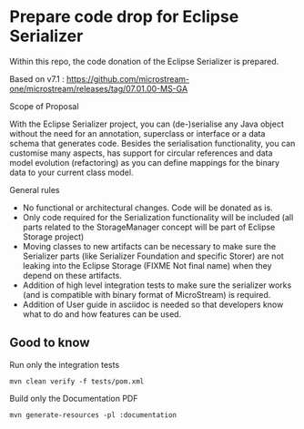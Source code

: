 # Prepare code drop for Eclipse Serializer

Within this repo, the code donation of the Eclipse Serializer is prepared.

Based on v7.1 : https://github.com/microstream-one/microstream/releases/tag/07.01.00-MS-GA

Scope of Proposal

With the Eclipse Serializer project, you can (de-)serialise any Java object without the need for an annotation, superclass or interface or a data schema that generates code.
Besides the serialisation functionality, you can customise many aspects, has support for circular references and data model evolution (refactoring) as you can define mappings for the binary data to your current class model.


General rules

- No functional or architectural changes. Code will be donated as is. 
- Only code required for the Serialization functionality will be included (all parts related to the StorageManager concept will be part of Eclipse Storage project)
- Moving classes to new artifacts can be necessary to make sure the Serializer parts (like Serializer Foundation and specific Storer) are not leaking into the Eclipse Storage (FIXME Not final name) when they depend on these artifacts.
- Addition of high level integration tests to make sure the serializer works (and is compatible with binary format of MicroStream) is required.
- Addition of User guide in asciidoc is needed so that developers know what to do and how features can be used.


## Good to know

Run only the integration tests

```
mvn clean verify -f tests/pom.xml
```

Build only the Documentation PDF

```
mvn generate-resources -pl :documentation
```

